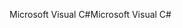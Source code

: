 <span data-ttu-id="42291-101">Microsoft Visual C#</span><span class="sxs-lookup"><span data-stu-id="42291-101">Microsoft Visual C#</span></span>